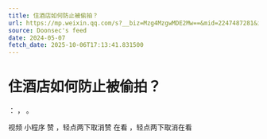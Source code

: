 ```yaml
---
title: 住酒店如何防止被偷拍？
url: https://mp.weixin.qq.com/s?__biz=Mzg4MzgwMDE2Mw==&mid=2247487281&idx=1&sn=4c5863075c66798300cb33209f0e8ca1
source: Doonsec's feed
date: 2024-05-07
fetch_date: 2025-10-06T17:13:41.831500
---
```


# 住酒店如何防止被偷拍？

：
，
。

视频
小程序
赞
，轻点两下取消赞
在看
，轻点两下取消在看